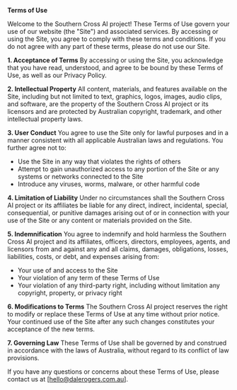 **Terms of Use**

Welcome to the Southern Cross AI project! These Terms of Use govern your use of our website (the "Site") and associated services. By accessing or using the Site, you agree to comply with these terms and conditions. If you do not agree with any part of these terms, please do not use our Site.

**1. Acceptance of Terms**
By accessing or using the Site, you acknowledge that you have read, understood, and agree to be bound by these Terms of Use, as well as our Privacy Policy.

**2. Intellectual Property**
All content, materials, and features available on the Site, including but not limited to text, graphics, logos, images, audio clips, and software, are the property of the Southern Cross AI project or its licensors and are protected by Australian copyright, trademark, and other intellectual property laws.

**3. User Conduct**
You agree to use the Site only for lawful purposes and in a manner consistent with all applicable Australian laws and regulations. You further agree not to:
- Use the Site in any way that violates the rights of others
- Attempt to gain unauthorized access to any portion of the Site or any systems or networks connected to the Site
- Introduce any viruses, worms, malware, or other harmful code

**4. Limitation of Liability**
Under no circumstances shall the Southern Cross AI project or its affiliates be liable for any direct, indirect, incidental, special, consequential, or punitive damages arising out of or in connection with your use of the Site or any content or materials provided on the Site.

**5. Indemnification**
You agree to indemnify and hold harmless the Southern Cross AI project and its affiliates, officers, directors, employees, agents, and licensors from and against any and all claims, damages, obligations, losses, liabilities, costs, or debt, and expenses arising from:
- Your use of and access to the Site
- Your violation of any term of these Terms of Use
- Your violation of any third-party right, including without limitation any copyright, property, or privacy right

**6. Modifications to Terms**
The Southern Cross AI project reserves the right to modify or replace these Terms of Use at any time without prior notice. Your continued use of the Site after any such changes constitutes your acceptance of the new terms.

**7. Governing Law**
These Terms of Use shall be governed by and construed in accordance with the laws of Australia, without regard to its conflict of law provisions.

If you have any questions or concerns about these Terms of Use, please contact us at [hello@dalerogers.com.au].